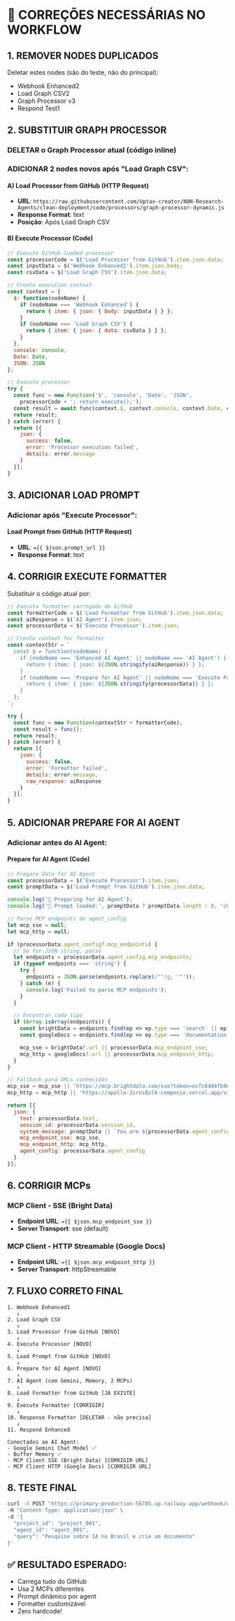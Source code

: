 # 🔧 CORREÇÕES NECESSÁRIAS NO WORKFLOW

## 1. **REMOVER NODES DUPLICADOS**
Deletar estes nodes (são do teste, não do principal):
- Webhook Enhanced2
- Load Graph CSV2
- Graph Processor v3
- Respond Test1

## 2. **SUBSTITUIR GRAPH PROCESSOR**

### DELETAR o Graph Processor atual (código inline)

### ADICIONAR 2 nodes novos após "Load Graph CSV":

#### A) **Load Processor from GitHub** (HTTP Request)
- **URL**: `https://raw.githubusercontent.com/Uptax-creator/N8N-Research-Agents/clean-deployment/code/processors/graph-processor-dynamic.js`
- **Response Format**: text
- **Posição**: Após Load Graph CSV

#### B) **Execute Processor** (Code)
```javascript
// Execute GitHub-loaded processor
const processorCode = $('Load Processor from GitHub').item.json.data;
const inputData = $('Webhook Enhanced1').item.json.body;
const csvData = $('Load Graph CSV').item.json.data;

// Create execution context
const context = {
  $: function(nodeName) {
    if (nodeName === 'Webhook Enhanced') {
      return { item: { json: { body: inputData } } };
    }
    if (nodeName === 'Load Graph CSV') {
      return { item: { json: { data: csvData } } };
    }
  },
  console: console,
  Date: Date,
  JSON: JSON
};

// Execute processor
try {
  const func = new Function('$', 'console', 'Date', 'JSON',
    processorCode + '; return execute();');
  const result = await func(context.$, context.console, context.Date, context.JSON);
  return result;
} catch (error) {
  return [{
    json: {
      success: false,
      error: 'Processor execution failed',
      details: error.message
    }
  }];
}
```

## 3. **ADICIONAR LOAD PROMPT**

### Adicionar após "Execute Processor":

#### **Load Prompt from GitHub** (HTTP Request)
- **URL**: `={{ $json.prompt_url }}`
- **Response Format**: text

## 4. **CORRIGIR EXECUTE FORMATTER**

Substituir o código atual por:
```javascript
// Executa formatter carregado do GitHub
const formatterCode = $('Load Formatter from GitHub').item.json.data;
const aiResponse = $('AI Agent').item.json;
const processorData = $('Execute Processor').item.json;

// Create context for formatter
const contextStr = `
  const $ = function(nodeName) {
    if (nodeName === 'Enhanced AI Agent' || nodeName === 'AI Agent') {
      return { item: { json: ${JSON.stringify(aiResponse)} } };
    }
    if (nodeName === 'Prepare for AI Agent' || nodeName === 'Execute Processor') {
      return { item: { json: ${JSON.stringify(processorData)} } };
    }
  };
`;

try {
  const func = new Function(contextStr + formatterCode);
  const result = func();
  return result;
} catch (error) {
  return [{
    json: {
      success: false,
      error: 'Formatter failed',
      details: error.message,
      raw_response: aiResponse
    }
  }];
}
```

## 5. **ADICIONAR PREPARE FOR AI AGENT**

### Adicionar antes do AI Agent:

#### **Prepare for AI Agent** (Code)
```javascript
// Prepare data for AI Agent
const processorData = $('Execute Processor').item.json;
const promptData = $('Load Prompt from GitHub').item.json.data;

console.log('🎯 Preparing for AI Agent');
console.log('📄 Prompt loaded:', promptData ? promptData.length : 0, 'chars');

// Parse MCP endpoints do agent_config
let mcp_sse = null;
let mcp_http = null;

if (processorData.agent_config?.mcp_endpoints) {
  // Se for JSON string, parse
  let endpoints = processorData.agent_config.mcp_endpoints;
  if (typeof endpoints === 'string') {
    try {
      endpoints = JSON.parse(endpoints.replace(/""/g, '"'));
    } catch (e) {
      console.log('Failed to parse MCP endpoints');
    }
  }

  // Encontrar cada tipo
  if (Array.isArray(endpoints)) {
    const brightData = endpoints.find(ep => ep.type === 'search' || ep.name === 'bright_data');
    const googleDocs = endpoints.find(ep => ep.type === 'documentation' || ep.name === 'google_docs');

    mcp_sse = brightData?.url || processorData.mcp_endpoint_sse;
    mcp_http = googleDocs?.url || processorData.mcp_endpoint_http;
  }
}

// Fallback para URLs conhecidas
mcp_sse = mcp_sse || 'https://mcp.brightdata.com/sse?token=ecfc6404fb9eb026a9c802196b8d5caaf131d63c0931f9e888e57077e6b1f8cf';
mcp_http = mcp_http || 'https://apollo-3irns8zl6-composio.vercel.app/v3/mcp/aab98bef-8816-4873-95f6-45615ca063d4/mcp?include_composio_helper_actions=true';

return [{
  json: {
    text: processorData.text,
    session_id: processorData.session_id,
    system_message: promptData || `You are ${processorData.agent_config?.description}. Use your tools proactively.`,
    mcp_endpoint_sse: mcp_sse,
    mcp_endpoint_http: mcp_http,
    agent_config: processorData.agent_config
  }
}];
```

## 6. **CORRIGIR MCPs**

### **MCP Client - SSE** (Bright Data)
- **Endpoint URL**: `={{ $json.mcp_endpoint_sse }}`
- **Server Transport**: sse (default)

### **MCP Client - HTTP Streamable** (Google Docs)
- **Endpoint URL**: `={{ $json.mcp_endpoint_http }}`
- **Server Transport**: httpStreamable

## 7. **FLUXO CORRETO FINAL**

```
1. Webhook Enhanced1
   ↓
2. Load Graph CSV
   ↓
3. Load Processor from GitHub [NOVO]
   ↓
4. Execute Processor [NOVO]
   ↓
5. Load Prompt from GitHub [NOVO]
   ↓
6. Prepare for AI Agent [NOVO]
   ↓
7. AI Agent (com Gemini, Memory, 2 MCPs)
   ↓
8. Load Formatter from GitHub [JÁ EXISTE]
   ↓
9. Execute Formatter [CORRIGIR]
   ↓
10. Response Formatter [DELETAR - não precisa]
   ↓
11. Respond Enhanced

Conectados ao AI Agent:
- Google Gemini Chat Model ✅
- Buffer Memory ✅
- MCP Client SSE (Bright Data) [CORRIGIR URL]
- MCP Client HTTP (Google Docs) [CORRIGIR URL]
```

## 8. **TESTE FINAL**

```bash
curl -X POST "https://primary-production-56785.up.railway.app/webhook/work-1001-v2" \
-H "Content-Type: application/json" \
-d '{
  "project_id": "project_001",
  "agent_id": "agent_001",
  "query": "Pesquise sobre IA no Brasil e crie um documento"
}'
```

## ✅ **RESULTADO ESPERADO:**
- Carrega tudo do GitHub
- Usa 2 MCPs diferentes
- Prompt dinâmico por agent
- Formatter customizável
- Zero hardcode!